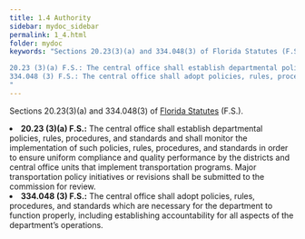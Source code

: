 ```yaml
---
title: 1.4 Authority
sidebar: mydoc_sidebar
permalink: 1_4.html
folder: mydoc
keywords: "Sections 20.23(3)(a) and 334.048(3) of Florida Statutes (F.S.).

20.23 (3)(a) F.S.: The central office shall establish departmental policies, rules, procedures, and standards and shall monitor the implementation of such policies, rules, procedures, and standards in order to ensure uniform compliance and quality performance by the districts and central office units that implement transportation programs. Major transportation policy initiatives or revisions shall be submitted to the commission for review.
334.048 (3) F.S.: The central office shall adopt policies, rules, procedures, and standards which are necessary for the department to function properly, including establishing accountability for all aspects of the department’s operations.
"
---
```



<style>
  div{text-align: justify;}
</style>

Sections 20.23(3)(a) and 334.048(3) of <a href="http://www.leg.state.fl.us/statutes/" target="_blank">Florida Statutes</a> (F.S.).

<li><b>20.23 (3)(a) F.S.:</b> The central office shall establish departmental policies, rules, procedures, and standards and shall monitor the implementation of such policies, rules, procedures, and standards in order to ensure uniform compliance and quality performance by the districts and central office units that implement transportation programs. Major transportation policy initiatives or revisions shall be submitted to the commission for review. </li>

<li><b>334.048 (3) F.S.:</b> The central office shall adopt policies, rules, procedures, and standards which are necessary for the department to function properly, including establishing accountability for all aspects of the department’s operations. </li>

